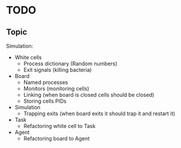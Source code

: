 # TODO

## Topic

Simulation:

- White cells
  - Process dictionary (Random numbers)
  - Exit signals (killing bacteria)
- Board
  - Named processes
  - Monitors (monitoring cells)
  - Linking (when board is closed cells should be closed)
  - Storing cells PIDs
- Simulation
  - Trapping exits (when board exits it should trap it and restart it)
- Task
  - Refactoring white cell to Task
- Agent
  - Refactoring board to Agent
